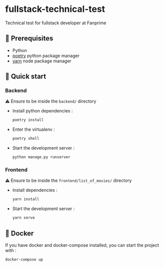 # fullstack-technical-test
Technical test for fullstack developer at Fanprime

## 🔧 Prerequisites
- Python
- [poetry](https://python-poetry.org/) python package manager
- [yarn](https://yarnpkg.com/) node package manager


## 🚀 Quick start

### Backend
  ⚠️ Ensure to be inside the `backend/` directory
- Install python dependencies :
  ```bash
  poetry install
  ```
- Enter the virtualenv :
  ```bash
  poetry shell
  ```
- Start the development server :
  ```bash
  python manage.py runserver
  ```

### Frontend
  ⚠️ Ensure to be inside the `frontend/list_of_movies/` directory
- Install dependencies :
  ```bash
  yarn install
  ```
- Start the development server :
  ```bash
  yarn serve
  ```


## 🐳 Docker
If you have docker and docker-compose installed, you can start the project with :
```bash
docker-compose up
```
